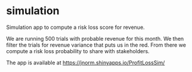 # simulation

Simulation app to compute a risk loss score for revenue.

We are running 500 trials with probable revenue for this month. We then filter
the trials for revenue variance that puts us in the red. From there we compute
a risk loss probability to share with stakeholders. 

The app is available at https://jnorm.shinyapps.io/ProfitLossSim/
